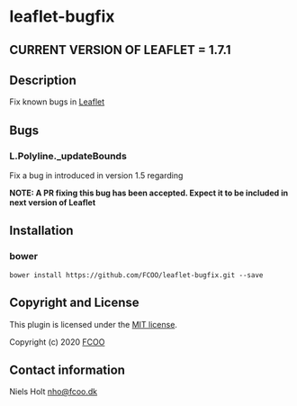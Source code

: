 # leaflet-bugfix


## CURRENT VERSION OF LEAFLET = 1.7.1

## Description
Fix known bugs in [Leaflet](https://leafletjs.com/)

## Bugs

### L.Polyline._updateBounds 
Fix a bug in introduced in version 1.5 regarding

**NOTE: A PR fixing this bug has been accepted. Expect it to be included in next version of Leaflet**
 

## Installation
### bower
`bower install https://github.com/FCOO/leaflet-bugfix.git --save`

## Copyright and License
This plugin is licensed under the [MIT license](https://github.com/FCOO/leaflet-bugfix/LICENSE).

Copyright (c) 2020 [FCOO](https://github.com/FCOO)

## Contact information

Niels Holt nho@fcoo.dk
